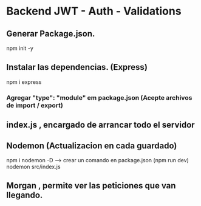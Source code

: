 # Backend JWT - Auth - Validations 

## Generar Package.json.
npm init -y

## Instalar las dependencias. (Express)
npm i express

### Agregar "type": "module" em package.json (Acepte archivos de import / export)

## index.js , encargado de arrancar todo el servidor

## Nodemon (Actualizacion en cada guardado)
npm i nodemon -D
--> crear un comando en package.json (npm run dev) nodemon src/index.js

## Morgan , permite ver las peticiones que van llegando.